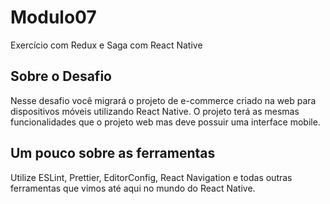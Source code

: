 # Modulo07
Exercício com Redux e Saga com React Native

## Sobre o Desafio
Nesse desafio você migrará o projeto de e-commerce criado na web para dispositivos móveis utilizando React Native. O projeto terá as mesmas funcionalidades que o projeto web mas deve possuir uma interface mobile.

## Um pouco sobre as ferramentas
Utilize ESLint, Prettier, EditorConfig, React Navigation e todas outras ferramentas que vimos até aqui no mundo do React Native.
